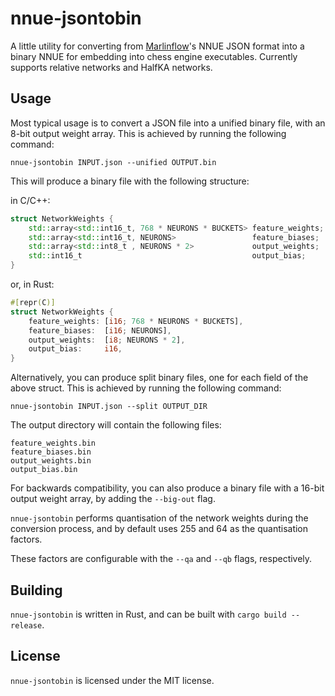 # nnue-jsontobin

A little utility for converting from [Marlinflow](https://github.com/dsekercioglu/marlinflow)'s NNUE JSON format into a binary NNUE for embedding into chess engine executables.
Currently supports relative networks and HalfKA networks.

## Usage

Most typical usage is to convert a JSON file into a unified binary file, with an 8-bit output weight array.
This is achieved by running the following command:

```
nnue-jsontobin INPUT.json --unified OUTPUT.bin
```

This will produce a binary file with the following structure:

in C/C++:
```cpp
struct NetworkWeights {
    std::array<std::int16_t, 768 * NEURONS * BUCKETS> feature_weights;
    std::array<std::int16_t, NEURONS>                 feature_biases;
    std::array<std::int8_t , NEURONS * 2>             output_weights;
    std::int16_t                                      output_bias;
}
```
or, in Rust:
```rust
#[repr(C)]
struct NetworkWeights {
    feature_weights: [i16; 768 * NEURONS * BUCKETS],
    feature_biases:  [i16; NEURONS],
    output_weights:  [i8; NEURONS * 2],
    output_bias:     i16,
}
```

Alternatively, you can produce split binary files, one for each field of the above struct.
This is achieved by running the following command:

```
nnue-jsontobin INPUT.json --split OUTPUT_DIR
```

The output directory will contain the following files:
```
feature_weights.bin
feature_biases.bin
output_weights.bin
output_bias.bin
```

For backwards compatibility, you can also produce a binary file with a 16-bit output weight array, by adding the `--big-out` flag.

`nnue-jsontobin` performs quantisation of the network weights during the conversion process, and by default uses 255 and 64 as the quantisation factors.

These factors are configurable with the `--qa` and `--qb` flags, respectively.

## Building

`nnue-jsontobin` is written in Rust, and can be built with `cargo build --release`.

## License

`nnue-jsontobin` is licensed under the MIT license.
